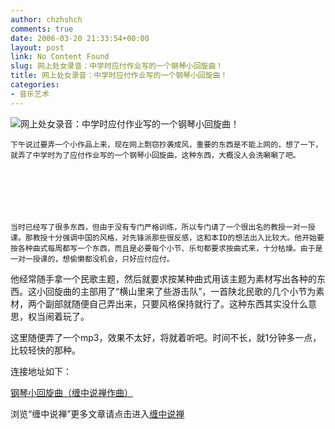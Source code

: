 ```yaml
---
author: chzhshch
comments: true
date: 2006-03-20 21:33:54+00:00
layout: post
link: No Content Found
slug: 网上处女录音：中学时应付作业写的一个钢琴小回旋曲！
title: 网上处女录音：中学时应付作业写的一个钢琴小回旋曲！
categories:
- 音乐艺术
---
```


			

                                               




![网上处女录音：中学时应付作业写的一个钢琴小回旋曲！](http://simg.sinajs.cn/blog7style/images/common/sg_trans.gif)




                                               




                                               




    下午说过要弄一个小作品上来，现在网上剽窃抄袭成风，重要的东西是不能上网的，想了一下，就弄了中学时为了应付作业写的一个钢琴小回旋曲，这种东西，大概没人会洗唰唰了吧。







    当时已经写了很多东西，但由于没有专门严格训练，所以专门请了一个很出名的教授一对一授课。那教授十分强调中国的风格，对先锋派那些很反感，这和本ID的想法出入比较大。他开始要按各种曲式每周都写一个东西，而且是必要每个小节、乐句都要求按曲式来，十分枯燥。由于是一对一授课的，想偷懒都没机会，只好应付应付。







   他经常随手拿一个民歌主题，然后就要求按某种曲式用该主题为素材写出各种的东西。这小回旋曲的主部用了“横山里来了些游击队”，一首陕北民歌的几个小节为素材，两个副部就随便自己弄出来，只要风格保持就行了。这种东西其实没什么意思，权当闹着玩了。







   这里随便弄了一个mp3，效果不太好，将就着听吧。时间不长，就1分钟多一点，比较轻快的那种。







连接地址如下：







[钢琴小回旋曲（缠中说禅作曲） ](http://mm.blogcn.com/musicdata/2006/3/20/chzhshch,2006320212456562.mp3)









浏览“缠中说禅”更多文章请点击进入[缠中说禅](http://blog.sina.com.cn/m/chzhshch)

[](http://mm.blogcn.com/musicdata/2006/3/20/chzhshch,2006320212456562.mp3)









